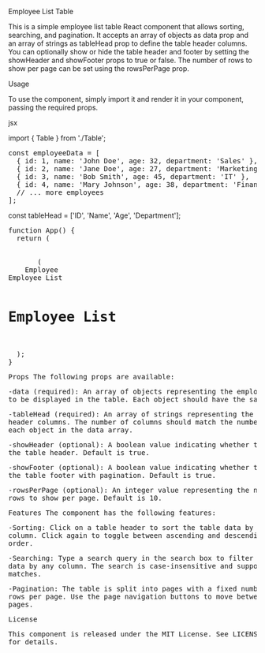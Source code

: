 Employee List Table

This is a simple employee list table React component that allows sorting, searching, and pagination. It accepts an array of objects as data prop and an array of strings as tableHead prop to define the table header columns. You can optionally show or hide the table header and footer by setting the showHeader and showFooter props to true or false. The number of rows to show per page can be set using the rowsPerPage prop.

Usage

To use the component, simply import it and render it in your component, passing the required props.

jsx

import { Table } from './Table';

<pre>
const employeeData = [
  { id: 1, name: 'John Doe', age: 32, department: 'Sales' },
  { id: 2, name: 'Jane Doe', age: 27, department: 'Marketing' },
  { id: 3, name: 'Bob Smith', age: 45, department: 'IT' },
  { id: 4, name: 'Mary Johnson', age: 38, department: 'Finance' },
  // ... more employees
];
</pre>

const tableHead = ['ID', 'Name', 'Age', 'Department'];

<pre>
function App() {
  return (
    <div>
       (
    Employee<div>Employee List
      <h1>Employee List</h1>
      <Table
        data={employeeData}
        tableHead={tableHead}
        showHeader={true}
        showFooter={true}
        rowsPerPage={10}
      />
    </div>
  );
}
</pre>

Props
The following props are available:

-data (required): An array of objects representing the employee data to be displayed in the table. Each object should have the same keys.

-tableHead (required): An array of strings representing the table header columns. The number of columns should match the number of keys in each object in the data array.

-showHeader (optional): A boolean value indicating whether to show the table header. Default is true.

-showFooter (optional): A boolean value indicating whether to show the table footer with pagination. Default is true.

-rowsPerPage (optional): An integer value representing the number of rows to show per page. Default is 10.

Features
The component has the following features:

-Sorting: Click on a table header to sort the table data by that column. Click again to toggle between ascending and descending order.

-Searching: Type a search query in the search box to filter the table data by any column. The search is case-insensitive and supports partial matches.

-Pagination: The table is split into pages with a fixed number of rows per page. Use the page navigation buttons to move between pages.

License

This component is released under the MIT License. See LICENSE file for details.
